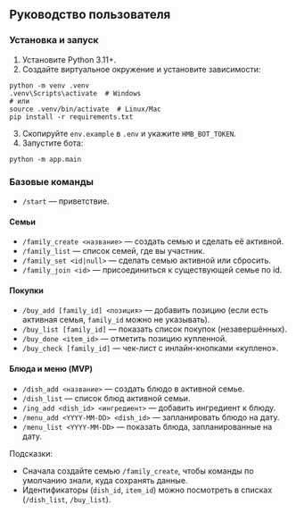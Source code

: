 ## Руководство пользователя

### Установка и запуск
1. Установите Python 3.11+.
2. Создайте виртуальное окружение и установите зависимости:
```
python -m venv .venv
.venv\Scripts\activate  # Windows
# или
source .venv/bin/activate  # Linux/Mac
pip install -r requirements.txt
```
3. Скопируйте `env.example` в `.env` и укажите `HMB_BOT_TOKEN`.
4. Запустите бота:
```
python -m app.main
```

### Базовые команды
- `/start` — приветствие.

#### Семьи
- `/family_create <название>` — создать семью и сделать её активной.
- `/family_list` — список семей, где вы участник.
- `/family_set <id|null>` — сделать семью активной или сбросить.
- `/family_join <id>` — присоединиться к существующей семье по id.

#### Покупки
- `/buy_add [family_id] <позиция>` — добавить позицию (если есть активная семья, `family_id` можно не указывать).
- `/buy_list [family_id]` — показать список покупок (незавершённых).
- `/buy_done <item_id>` — отметить позицию купленной.
- `/buy_check [family_id]` — чек-лист с инлайн-кнопками «куплено».

#### Блюда и меню (MVP)
- `/dish_add <название>` — создать блюдо в активной семье.
- `/dish_list` — список блюд активной семьи.
- `/ing_add <dish_id> <ингредиент>` — добавить ингредиент к блюду.
- `/menu_add <YYYY-MM-DD> <dish_id>` — запланировать блюдо на дату.
- `/menu_list <YYYY-MM-DD>` — показать блюда, запланированные на дату.

Подсказки:
- Сначала создайте семью `/family_create`, чтобы команды по умолчанию знали, куда сохранять данные.
- Идентификаторы (`dish_id`, `item_id`) можно посмотреть в списках (`/dish_list`, `/buy_list`).


